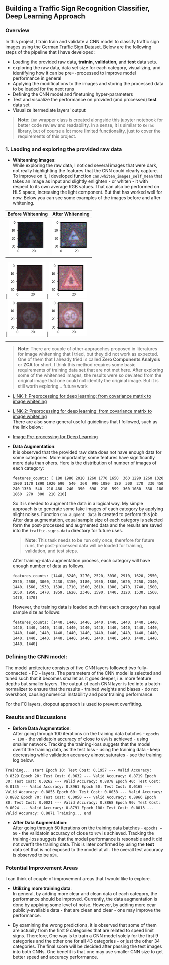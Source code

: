 ## Building a Traffic Sign Recognition Classifier, Deep Learning Approach 

### Overview  

In this project, I train train and validate a CNN model to classify traffic sign images using the [German Traffic Sign Dataset](http://benchmark.ini.rub.de/?section=gtsrb&subsection=dataset). Below are the following steps of the pipeline that I have developed:  

- Loading the provided raw data, **trainin**, **validation**, and **test** data sets. 
- exploring the raw data, data set size for each category, visualizing, and identifying how it can be pre=-processed to improve model performance in general 
- Applying the modifications to the images and storing the processed data to be loaded for the next runs 
- Defining the CNN model and finetuning hyper-parameters  
- Test and visualize the performance on provided (and processed) **test** data set 
- Visualize itermediate layers' output 

> **Note**: `Cnn` wrapper class is created alongside this jupyter notebook for better code review and readability. In a sense, it is similar to `Keras` library, but of course a lot more limited functionality, just to cover the requirements of this project.  

### 1. Laoding and exploring the provided raw data  

- **Whitenning Images**:  
    While exploring the raw data, I noticed several images that were dark, not really highlighting the features that the CNN could clearly capture. To improve on it, I developed function `Cnn.whiten_images_self_mean` that takes an image as input and slightly enlighten - or whiten - it with respect to its own average RGB values. That can also be performed on HLS space, increasing the light component. But that has worked well for now. Below you can see some examples of the images before and after whitening.  

Before Whitenning             |  After Whitenning
:-------------------------:|:-------------------------:
![Before](Images/sample-01-d.png)  |  ![After](Images/sample-01.png)  
 | 
![Before](Images/sample-02-d.png)  |  ![After](Images/sample-02.png)  
 |
![Before](Images/sample-03-d.png)  |  ![After](Images/sample-03.png)  

***
> **Note**:
There are couple of other appraoches proposed in literatures for image whitenning that I tried, but they did not work as expected. One of them that I already tried is called **Zero Components Analysis** or **ZCA** for short. I think this method requires some basic requirements of training data set that are not met here. After exploring some of the whitenned images, the results were so deviated from the original image that one could not identify the original image. But it is still worth exploring... future work  
- [LINK-1: Preprocessing for deep learning: from covariance matrix to image whitening](https://hadrienj.github.io/posts/Preprocessing-for-deep-learning/)
- [LINK-2: Preprocessing for deep learning: from covariance matrix to image whitening](https://www.freecodecamp.org/news/preprocessing-for-deep-learning-from-covariance-matrix-to-image-whitening-9e2b9c75165c/)  
There are also some general useful guidelines that I followed, such as the link below: 
- [Image Pre-processing for Deep Learning](https://towardsdatascience.com/image-pre-processing-c1aec0be3edf) 

  

- **Data Augmentation**:  
    It is observed that the provided raw data does not have enough data for some categories. More importantly, some features have significantly more data than ohers. Here is the distribution of number of images of each category:  
    
    `features_counts: [ 180 1980 2010 1260 1770 1650  360 1290 1260 1320 1800 1170 1890 1920 690  540  360  990 1080  180  300  270  330 450  240 1350  540  210 480  240  390  690  210  599  360 1080  330  180 1860  270  300  210 210]`
    
    So it is needed to augment the data in a logical way. My simple approach is to generate some fake images of each category by applying slight noises. Function `Cnn.augment_data` is created to perform this job. After data augmentation, equal sample size of each category is selected form the post-processed and augmented data and the results are saved into the `traffic-signs-data` directory for future uses. 
    
    > **Note**: This task needs to be run only once, therefore for future runs, the post-processed data will be loaded for training, validation, and test steps. 
    
    After training-data augmentation process, each category will have enough number of data as follows. 
    
    `features_counts: [1440, 3240, 3270, 2520, 3030, 2910, 1620, 2550, 2520, 2580, 3060, 2430, 3150, 3180, 1950, 1800, 1620, 2250, 2340, 1440, 1560, 1530, 1590, 1710, 1500, 2610, 1800, 1470, 1740, 1500, 1650, 1950, 1470, 1859, 1620, 2340, 1590, 1440, 3120, 1530, 1560, 1470, 1470]`  
        
    However, the training data is loaded such that each category has equal sample size as follows:  
    
    `features_counts: [1440, 1440, 1440, 1440, 1440, 1440, 1440, 1440, 1440, 1440, 1440, 1440, 1440, 1440, 1440, 1440, 1440, 1440, 1440, 1440, 1440, 1440, 1440, 1440, 1440, 1440, 1440, 1440, 1440, 1440, 1440, 1440, 1440, 1440, 1440, 1440, 1440, 1440, 1440, 1440, 1440, 1440, 1440]`  
    
### Defining the CNN model:  

The model arcitecture consists of five CNN layers followed two fully-connected - FC - layers. The parameters of the CNN model is selected and tuned such that it becomes smallet as it goes deeper, i.e. more feature depths but smaller layers. The output of each CNN layer is fed into a batch-normalizer to ensure that the results - trained weights and biases - do not overshoot, causing numerical instability and poor training performance.  

For the FC layers, dropout appraoch is used to prevent overfitting. 

### Results and Discussions  

- **Before Data Augmentation**:  
    After going through 100 iterations on the training data batches - `epochs = 100` - the validatoin accuracy of close to `89%` is achieved - using smaller network. Tracking the training-loss suggets that the model overfit the training data, as the test loss - using the training data - keep decreasing while validation accuracy almost saturates - see the training log below.  
    
    
`Training... start
Epoch 10: Test Cost: 0.1957 --- Valid Accuracy: 0.8329 Epoch 20: Test Cost: 0.0632 --- Valid Accuracy: 0.8719
Epoch 30: Test Cost: 0.0262 --- Valid Accuracy: 0.8878
Epoch 40: Test Cost: 0.0135 --- Valid Accuracy: 0.8961
Epoch 50: Test Cost: 0.0165 --- Valid Accuracy: 0.8855
Epoch 60: Test Cost: 0.0038 --- Valid Accuracy: 0.8882
Epoch 70: Test Cost: 0.0050 --- Valid Accuracy: 0.8966
Epoch 80: Test Cost: 0.0021 --- Valid Accuracy: 0.8868
Epoch 90: Test Cost: 0.0024 --- Valid Accuracy: 0.8791
Epoch 100: Test Cost: 0.0013 --- Valid Accuracy: 0.8871
Training... end`  

- **After Data Augmentation**:  
    After going through 50 iterations on the training data batches - `epochs = 50` - the validatoin accuracy of close to `97%` is achieved. Tracking the training-loss suggets that the model performance is resonable and it did not overfit the training data. This is later confirmed by using the **test** data set that is not exposed to the model at all. The overall test accuracy is observed to be `95%`. 

### Potential Improvement Areas  

I can think of couple of improvement areas that I would like to explore. 

-  **Utilizing more training data**:  
   In general, by adding more clear and clean data of each category, the performance should be improved. Currently, the data augmentation is done by applying some level of noise. However, by adding more cear publicly-available data - that are clean and clear - one may improve the performance.  
   
-  By examining the wrong predictions, it is observed that some of them are actually from the first 9 categories that are related to speed limit signs. Therefore, One way is to train a CNN model solely for the first 9 categories and the other one for all 43 categories - or just the other 34 categories. The final score will be decided after passing the test images into both CNNs. One benefit is that one may use smaller CNN size to get better speed and accuracy performance.  

